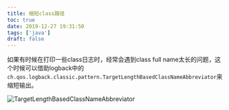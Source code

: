 ```yaml
---
title: 缩短class路径
toc: true
date: 2019-12-27 19:31:50
tags: ['java']
draft: false
---
```


如果有时候在打印一些class日志时，经常会遇到class full name太长的问题，这个时候可以借助logback中的`ch.qos.logback.classic.pattern.TargetLengthBasedClassNameAbbreviator`来缩短输出。 ​

![TargetLengthBasedClassNameAbbreviator](http://7niucdn.wenchao.ren/20191227193236.png)
